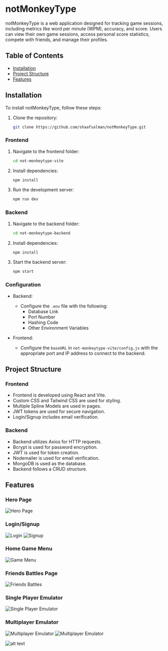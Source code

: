 # notMonkeyType

notMonkeyType is a web application designed for tracking game sessions, including metrics like word per minute (WPM), accuracy, and score. Users can view their own game sessions, access personal score statistics, compete with friends, and manage their profiles.

## Table of Contents

- [Installation](#installation)
- [Project Structure](#project-structure)
- [Features](#features)

## Installation

To install notMonkeyType, follow these steps:

1. Clone the repository:
   ```bash
   git clone https://github.com/shaafsalman/notMonkeyType.git
   ```


### Frontend

1. Navigate to the frontend folder:
   ```bash
   cd not-monkeytype-vite
   ```

2. Install dependencies:
   ```bash
   npm install
   ```

3. Run the development server:
   ```bash
   npm run dev
   ```

### Backend

1. Navigate to the backend folder:
   ```bash
   cd not-monkeytype-backend
   ```

2. Install dependencies:
   ```bash
   npm install
   ```

3. Start the backend server:
   ```bash
   npm start
   ```

### Configuration

- Backend:
  - Configure the `.env` file with the following:
    - Database Link
    - Port Number
    - Hashing Code
    - Other Environment Variables

- Frontend:
  - Configure the `baseURL` in `not-monkeytype-vite/config.js` with the appropriate port and IP address to connect to the backend.

## Project Structure

### Frontend

- Frontend is developed using React and Vite.
- Custom CSS and Tailwind CSS are used for styling.
- Multiple Spline Models are used in pages.
- JWT tokens are used for secure navigation.
- Login/Signup includes email verification.

### Backend

- Backend utilizes Axios for HTTP requests.
- Bcrypt is used for password encryption.
- JWT is used for token creation.
- Nodemailer is used for email verification.
- MongoDB is used as the database.
- Backend follows a CRUD structure.

## Features


### Hero Page
![Hero Page](<Shots/Screenshot 2024-05-14 171817.png>)

### Login/Signup
![Login](<Shots/Screenshot 2024-05-14 171824.png>)
![Signup](<Shots/Screenshot 2024-05-14 171831.png>)

### Home Game Menu
![Game Menu](<Shots/Screenshot 2024-05-14 171936.png>)

### Friends Battles Page
![Friends Battles](<Shots/Screenshot 2024-05-14 171958.png>)

### Single Player Emulator
![Single Player Emulator](<Shots/Screenshot 2024-05-14 172101.png>)

### Multiplayer Emulator
![Multiplayer Emulator](<Shots/Screenshot 2024-05-14 172131.png>)
![Multiplayer Emulator](<Shots/Screenshot 2024-05-14 172138.png>)

 ![alt text](<Shots/Screenshot 2024-05-14 172031.png>)
